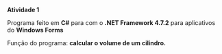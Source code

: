 **Atividade 1**

Programa feito em **C#** para com o **.NET Framework 4.7.2** para aplicativos do **Windows Forms**

Função do programa: **calcular o volume de um cilindro.**
